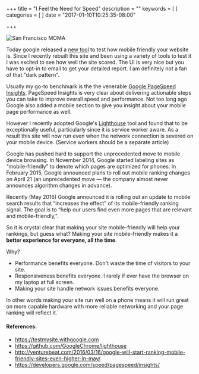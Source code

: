 +++
title = "I Feel the Need for Speed"
description = ""
keywords = [
]
categories = [
]
date = "2017-01-10T10:25:35-08:00"

+++

![San Francisco MOMA](/img/speed.png)

Today google released a [new tool](https://testmysite.withgoogle.com) to test how mobile friendly your website is.  Since I recently rebuilt this site and been using a variety of tools to test it I was excited to see how well the site scored.  The UI is very nice but you have to opt-in to email to get your detailed report. I am definitely not a fan of that "dark pattern".

Usually my go-to benchmark is the the venerable [Google PageSpeed Insights](https://developers.google.com/speed/pagespeed/insights/). PageSpeed Insights is very clear about delivering actionable steps you can take to improve overall speed and performance.  Not too long ago Google also added a mobile section to give you insight about your mobile page performance as well.

However I recently adopted Google's [Lighthouse](https://github.com/GoogleChrome/lighthouse) tool and found that to be exceptionally useful, particularly since it is service worker aware.  As a result this site will now run even when the network connection is severed on your mobile device. (Service workers should be a separate article)

<!--more-->

Google has pushed hard to support the unprecedented move to mobile device browsing. In November 2014, Google started labeling sites as “mobile-friendly” to denote which pages are optimized for phones. In February 2015, Google announced plans to roll out mobile ranking changes on April 21 (an unprecedented move — the company almost never announces algorithm changes in advance).

Recently (May 2016) Google announced it is rolling out an update to mobile search results that “increases the effect” of its mobile-friendly ranking signal. The goal is to “help our users find even more pages that are relevant and mobile-friendly,".

So it is crystal clear that making your site mobile-friendly will help your rankings, but guess what?  Making your site mobile-friendly makes it a **better experience for everyone, all the time**.  

Why?

* Performance benefits everyone. Don't waste the time of visitors to your site.
* Responsiveness benefits everyone.  I rarely if ever have the browser on my laptop at full screen.  
* Making your site handle network issues benefits everyone.

In other words making your site run well on a phone means it will run great on more capable hardware with more reliable networking and your page ranking will reflect it.  

#### References: 

* https://testmysite.withgoogle.com
* https://github.com/GoogleChrome/lighthouse
* http://venturebeat.com/2016/03/16/google-will-start-ranking-mobile-friendly-sites-even-higher-in-may/
* https://developers.google.com/speed/pagespeed/insights/
